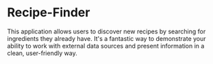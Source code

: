 # Recipe-Finder
This application allows users to discover new recipes by searching for ingredients they already have. It's a fantastic way to demonstrate your ability to work with external data sources and present information in a clean, user-friendly way.

